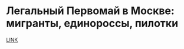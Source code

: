 # Легальный Первомай в Москве: мигранты, единороссы, пилотки



[LINK](https://varlamov.ru/3420684.html)